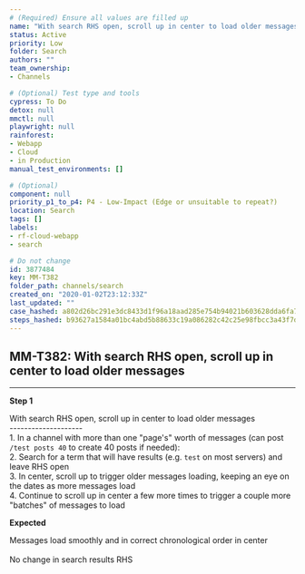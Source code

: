 ```yaml
---
# (Required) Ensure all values are filled up
name: "With search RHS open, scroll up in center to load older messages"
status: Active
priority: Low
folder: Search
authors: ""
team_ownership: 
- Channels

# (Optional) Test type and tools
cypress: To Do
detox: null
mmctl: null
playwright: null
rainforest: 
- Webapp
- Cloud
- in Production
manual_test_environments: []

# (Optional)
component: null
priority_p1_to_p4: P4 - Low-Impact (Edge or unsuitable to repeat?)
location: Search
tags: []
labels: 
- rf-cloud-webapp
- search

# Do not change
id: 3877484
key: MM-T382
folder_path: channels/search
created_on: "2020-01-02T23:12:33Z"
last_updated: ""
case_hashed: a802d26bc291e3dc8433d1f96a18aad285e754b94021b603628dda6fa796952876f03fe139eb733b0687731a8b08d69b
steps_hashed: b93627a1584a01bc4abd5b88633c19a086282c42c25e98fbcc3a43f7d61befec95555e5cdeca6ecab0db37a47112e64f
---
```


## MM-T382: With search RHS open, scroll up in center to load older messages

---

**Step 1**

With search RHS open, scroll up in center to load older messages\
\--------------------\
1\. In a channel with more than one "page's" worth of messages (can post `/test posts 40` to create 40 posts if needed):\
2\. Search for a term that will have results (e.g. `test` on most servers) and leave RHS open\
3\. In center, scroll up to trigger older messages loading, keeping an eye on the dates as more messages load\
4\. Continue to scroll up in center a few more times to trigger a couple more "batches" of messages to load

**Expected**

Messages load smoothly and in correct chronological order in center\
\
No change in search results RHS
